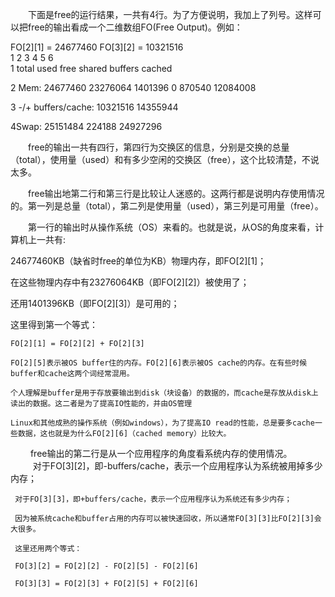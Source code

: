 
　　下面是free的运行结果，一共有4行。为了方便说明，我加上了列号。这样可以把free的输出看成一个二维数组FO(Free Output)。例如：

   FO[2][1] = 24677460
   FO[3][2] = 10321516  
                   1             2             3             4             5             6                                                
   1                total         used         free           shared        buffers      cached
   
   2 Mem:            24677460     23276064      1401396          0       870540     12084008
   
   3 -/+ buffers/cache:    10321516      14355944
   
   4Swap:       25151484        224188      24927296
   
　　free的输出一共有四行，第四行为交换区的信息，分别是交换的总量（total），使用量（used）和有多少空闲的交换区（free），这个比较清楚，不说太多。

　　free输出地第二行和第三行是比较让人迷惑的。这两行都是说明内存使用情况的。第一列是总量（total），第二列是使用量（used），第三列是可用量（free）。

　　第一行的输出时从操作系统（OS）来看的。也就是说，从OS的角度来看，计算机上一共有:

   24677460KB（缺省时free的单位为KB）物理内存，即FO[2][1]；
   
   在这些物理内存中有23276064KB（即FO[2][2]）被使用了；
   
   还用1401396KB（即FO[2][3]）是可用的；
   
   这里得到第一个等式：
   
    FO[2][1] = FO[2][2] + FO[2][3]
    
    FO[2][5]表示被OS buffer住的内存。FO[2][6]表示被OS cache的内存。在有些时候buffer和cache这两个词经常混用。
    
    个人理解是buffer是用于存放要输出到disk（块设备）的数据的，而cache是存放从disk上读出的数据。这二者是为了提高IO性能的，并由OS管理
    
    Linux和其他成熟的操作系统（例如windows），为了提高IO read的性能，总是要多cache一些数据，这也就是为什么FO[2][6]（cached memory）比较大。

　 　free输出的第二行是从一个应用程序的角度看系统内存的使用情况。
　 　
     对于FO[3][2]，即-buffers/cache，表示一个应用程序认为系统被用掉多少内存；
     
     对于FO[3][3]，即+buffers/cache，表示一个应用程序认为系统还有多少内存；
     
     因为被系统cache和buffer占用的内存可以被快速回收，所以通常FO[3][3]比FO[2][3]会大很多。
     
     这里还用两个等式：
     
     FO[3][2] = FO[2][2] - FO[2][5] - FO[2][6]
     
     FO[3][3] = FO[2][3] + FO[2][5] + FO[2][6]

　
